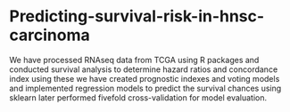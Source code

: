 # Predicting-survival-risk-in-hnsc-carcinoma
 We have processed RNAseq data from TCGA using R packages and conducted survival analysis to determine hazard ratios and concordance index using these we have created prognostic indexes and voting models and implemented regression models to predict the survival chances  using sklearn later performed fivefold cross-validation for model evaluation.
